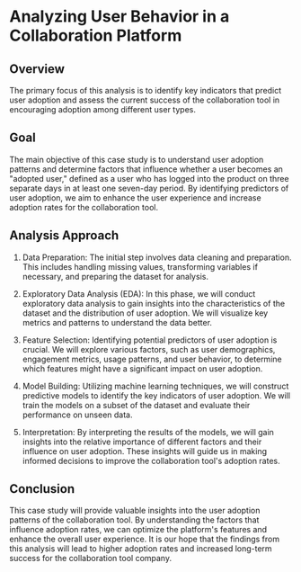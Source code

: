 # Analyzing User Behavior in a Collaboration Platform

## Overview

The primary focus of this analysis is to identify key indicators that predict user adoption and assess the current success of the collaboration tool in encouraging adoption among different user types.

## Goal

The main objective of this case study is to understand user adoption patterns and determine factors that influence whether a user becomes an "adopted user," defined as a user who has logged into the product on three separate days in at least one seven-day period. By identifying predictors of user adoption, we aim to enhance the user experience and increase adoption rates for the collaboration tool.


## Analysis Approach

1. Data Preparation: The initial step involves data cleaning and preparation. This includes handling missing values, transforming variables if necessary, and preparing the dataset for analysis.

2. Exploratory Data Analysis (EDA): In this phase, we will conduct exploratory data analysis to gain insights into the characteristics of the dataset and the distribution of user adoption. We will visualize key metrics and patterns to understand the data better.

3. Feature Selection: Identifying potential predictors of user adoption is crucial. We will explore various factors, such as user demographics, engagement metrics, usage patterns, and user behavior, to determine which features might have a significant impact on user adoption.

4. Model Building: Utilizing machine learning techniques, we will construct predictive models to identify the key indicators of user adoption. We will train the models on a subset of the dataset and evaluate their performance on unseen data.

5. Interpretation: By interpreting the results of the models, we will gain insights into the relative importance of different factors and their influence on user adoption. These insights will guide us in making informed decisions to improve the collaboration tool's adoption rates.

## Conclusion

This case study will provide valuable insights into the user adoption patterns of the collaboration tool. By understanding the factors that influence adoption rates, we can optimize the platform's features and enhance the overall user experience. It is our hope that the findings from this analysis will lead to higher adoption rates and increased long-term success for the collaboration tool company.
